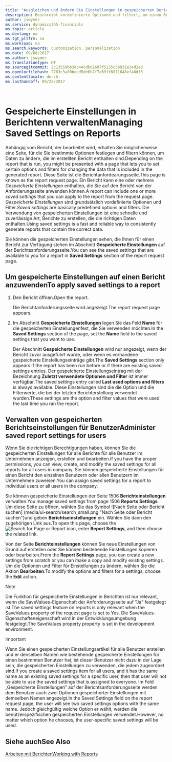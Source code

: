 ```yaml
---
title: "Ausgleichen und ändern Sie Einstellungen in gespeicherten Berichten | Microsoft Docs"
description: Beschreibt vordefinierte Optionen und filtert, um einen Bericht anzupassen und die richtigen Daten zu generieren.
author: jswymer
ms.service: dynamics365-financials
ms.topic: article
ms.devlang: na
ms.tgt_pltfrm: na
ms.workload: na
ms.search.keywords: customization, personalization
ms.date: 09/08/2017
ms.author: jswymer
ms.translationtype: HT
ms.sourcegitcommit: 2c13559bb3dc44cdb61697f5135c5b931e34d2a8
ms.openlocfilehash: 2783c3a80beed5de6b7f7a63ff6811648ef48df3
ms.contentlocale: de-ch
ms.lasthandoff: 09/22/2017

---
```

# <a name="managing-saved-settings-on-reports"></a><span data-ttu-id="b6b4a-103">Gespeicherte Einstellungen in Berichtenn verwalten</span><span class="sxs-lookup"><span data-stu-id="b6b4a-103">Managing Saved Settings on Reports</span></span>
<span data-ttu-id="b6b4a-104">Abhängig vom Bericht, der bearbeitet wird, erhalten Sie möglicherweise eine Seite, für die Sie bestimmte Optionen festlegen und filtern können, um Daten zu ändern, die im erstellten Bericht enthalten sind.</span><span class="sxs-lookup"><span data-stu-id="b6b4a-104">Depending on the report that is run, you might be presented with a page that lets you to set certain options and filters for changing the data that is included in the generated report.</span></span> <span data-ttu-id="b6b4a-105">Diese Seite ist die Berichtanfordearungsseite.</span><span class="sxs-lookup"><span data-stu-id="b6b4a-105">This page is known as the report request page.</span></span> <span data-ttu-id="b6b4a-106">Ein Bericht kann eine oder mehrere *Gespeicherte Einstellungen* enthalten, die Sie auf den Bericht von der Anforderungsseite anwenden können.</span><span class="sxs-lookup"><span data-stu-id="b6b4a-106">A report can include one or more *saved settings* that you can apply to the report from the request page.</span></span> <span data-ttu-id="b6b4a-107">*Gespeicherte Einstellungen* sind grundsätzlich vordefinierte Optionen und Filter.</span><span class="sxs-lookup"><span data-stu-id="b6b4a-107">*Saved settings* are basically predefined options and filters.</span></span> <span data-ttu-id="b6b4a-108">Die Verwendung von gespeicherten Einstellungen ist eine schnelle und zuverlässige Art, Berichte zu erstellen, die die richtigen Daten enthalten.</span><span class="sxs-lookup"><span data-stu-id="b6b4a-108">Using saved settings is a fast and reliable way to consistently generate reports that contain the correct data.</span></span>

<span data-ttu-id="b6b4a-109">Sie können die gespeicherten Einstellungen sehen, die Ihnen für einen Bericht zur Verfügung stehen im Abschnitt **Gespeicherte Einstellungen** auf der Berichtsanforderungsseite.</span><span class="sxs-lookup"><span data-stu-id="b6b4a-109">You can see the saved settings that are available to you for a report in **Saved Settings** section of the report request page.</span></span>  

## <a name="to-apply-saved-settings-to-a-report"></a><span data-ttu-id="b6b4a-110">Um gespeicherte Einstellungen auf einen Bericht anzuwenden</span><span class="sxs-lookup"><span data-stu-id="b6b4a-110">To apply saved settings to a report</span></span>
1. <span data-ttu-id="b6b4a-111">Den Bericht öffnen.</span><span class="sxs-lookup"><span data-stu-id="b6b4a-111">Open the report.</span></span>

   <span data-ttu-id="b6b4a-112">Die Berichtanforderungsseite wird angezeigt.</span><span class="sxs-lookup"><span data-stu-id="b6b4a-112">The report request page appears.</span></span>    
2. <span data-ttu-id="b6b4a-113">Im Abschnitt **Gespeicherte Einstellungen** legen Sie das Feld **Name** für die gespeicherten Einstellungenfest, die Sie verwenden möchten.</span><span class="sxs-lookup"><span data-stu-id="b6b4a-113">In the **Saved Settings** section of the page, set the **Name** field  to the saved settings that you want to use.</span></span>

   <span data-ttu-id="b6b4a-114">Der Abschnitt **Gespeicherte Einstellungen** wird nur angezeigt, wenn der Bericht zuvor ausgeführt wurde, oder wenn es vorhandene gespeicherte Einstellungseinträge gibt.</span><span class="sxs-lookup"><span data-stu-id="b6b4a-114">The **Saved Settings** section only appears if the report has been run before or if there are existing saved settings entries.</span></span> <span data-ttu-id="b6b4a-115">Der gespeicherte Einstellungseintrag mit der Bezeichnung **Zuletzt verwendete Optionen und Filter** ist immer verfügbar.</span><span class="sxs-lookup"><span data-stu-id="b6b4a-115">The saved settings entry called **Last used options and filters** is always available.</span></span> <span data-ttu-id="b6b4a-116">Diese Einstellungen sind die die Option und die Filterwerte, die bei der letzten Berichterstellung verwendet wurden.</span><span class="sxs-lookup"><span data-stu-id="b6b4a-116">These settings are the option and filter values that were used the last time you ran the report.</span></span>

## <a name="administer-saved-report-settings-for-users"></a><span data-ttu-id="b6b4a-117">Verwalten von gespeicherten Berichtseinstellungen für Benutzer</span><span class="sxs-lookup"><span data-stu-id="b6b4a-117">Administer saved report settings for users</span></span>
<span data-ttu-id="b6b4a-118">Wenn Sie die richtigen Berechtigungen haben, können Sie die gespeicherten Einstellungen für alle Berichte für alle Benutzer im Unternehmen anzeigen, erstellen und bearbeiten.</span><span class="sxs-lookup"><span data-stu-id="b6b4a-118">If you have the proper permissions, you can view, create, and modify the saved settings for all reports for all users in company.</span></span> <span data-ttu-id="b6b4a-119">Sie können gespeicherte Einstellungen für einen Bericht den einzelnen Benutzern oder allen Benutzern im Unternehmen zuweisen.</span><span class="sxs-lookup"><span data-stu-id="b6b4a-119">You can assign saved settings for a report to individual users or all users in the company.</span></span>

<span data-ttu-id="b6b4a-120">Sie können gespeicherte Einstellungen der Seite 1506 **Berichteinstellungen** verwalten.</span><span class="sxs-lookup"><span data-stu-id="b6b4a-120">You manage saved settings from page 1506 **Reports Settings**.</span></span> <span data-ttu-id="b6b4a-121">Um diese Seite zu öffnen, wählen Sie das Symbol ![Nach Seite oder Bericht suchen] (media/ui-search/search_small.png "Nach Seite oder Bericht suchen")und geben **Berichtseinstellungen** ein. Wählen Sie dann den zugehörigen Link aus.</span><span class="sxs-lookup"><span data-stu-id="b6b4a-121">To open this page, choose the ![Search for Page or Report](media/ui-search/search_small.png "Search for Page or Report icon") icon, enter **Report Settings**, and then choose the related link.</span></span>

<span data-ttu-id="b6b4a-122">Von der Seite **Berichteinstellungen** können Sie neue Einstellungen von Grund auf erstellen oder Sie können bestehende Einstellungen kopieren oder bearbeiten.</span><span class="sxs-lookup"><span data-stu-id="b6b4a-122">From the **Report Settings** page, you can create a new settings from scratch or you can make a copy and modify existing settings.</span></span> <span data-ttu-id="b6b4a-123">Um die Optionen und Filter für Einstellungen zu ändern, wählen Sie die Aktion **Bearbeiten**.</span><span class="sxs-lookup"><span data-stu-id="b6b4a-123">To modify the options and filters for a settings, choose the **Edit** action.</span></span>

> [!NOTE]
> <span data-ttu-id="b6b4a-124">Die Funktion für gespeicherte Einstellungen in Berichten ist nur relevant, wenn die SaveValues-Eigenschaft der Anforderungsseite auf "Ja" festgelegt ist.</span><span class="sxs-lookup"><span data-stu-id="b6b4a-124">The saved settings feature on reports is only relevant when the SaveValues property of the request page is set to Yes.</span></span> <span data-ttu-id="b6b4a-125">Die SaveValues-Eigenschafteneigenschaft wird in der Entwicklungsumgebung festgelegt.</span><span class="sxs-lookup"><span data-stu-id="b6b4a-125">The SaveValues property property is set in the development environment.</span></span>  

> [!Important]
> <span data-ttu-id="b6b4a-126">Wenn Sie einen gespeicherten Einstellungsartikel für alle Benutzer erstellen und er denselben Namen wie bestehende gespeicherte Einstellungen für einen bestimmten Benutzer hat, ist dieser Benutzer nicht dazu in der Lage sein, die gespeicherten Einstellungen zu verwenden, die jedem zugeordnet sind.</span><span class="sxs-lookup"><span data-stu-id="b6b4a-126">If you create a saved settings item for all users, and it has the same name as an existing saved settings for a specific user, then that user will not be able to use the saved settings that is assigned to everyone.</span></span>  <span data-ttu-id="b6b4a-127">Im Feld „Gespeicherte Einstellungen” auf der Berichtsanforderungsseite werden dem Benutzer auch zwei Optionen gespeicherter Einstellungen mit demselben Namen angezeigt.</span><span class="sxs-lookup"><span data-stu-id="b6b4a-127">In the Saved Settings field on the report request page, the user will see two saved settings options with the same name.</span></span> <span data-ttu-id="b6b4a-128">Jedoch gleichgültig welche Option er wählt, werden die benutzerspezifischen gespeicherten Einstellungen verwendet.</span><span class="sxs-lookup"><span data-stu-id="b6b4a-128">However, no matter which option he chooses, the user-specific saved settings will be used.</span></span>

## <a name="see-also"></a><span data-ttu-id="b6b4a-129">Siehe auch</span><span class="sxs-lookup"><span data-stu-id="b6b4a-129">See Also</span></span>
[<span data-ttu-id="b6b4a-130">Arbeiten mit Berichten</span><span class="sxs-lookup"><span data-stu-id="b6b4a-130">Working with Reports</span></span>](ui-work-report.md)  

